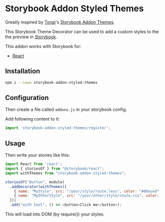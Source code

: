 # Storybook Addon Styled Themes

Greatly inspired by [Tonai](https://github.com/tonai)'s [Storybook Addon Themes](https://github.com/tonai/storybook-addon-themes).

This Storybook Theme Decorator can be used to add a custom styles to the the preview in [Storybook](https://storybook.js.org).

This addon works with Storybook for:

-   [React](https://github.com/storybooks/storybook/tree/master/app/react)

## Installation

```sh
npm i --save storybook-addon-styled-themes
```

## Configuration

Then create a file called `addons.js` in your storybook config.

  Add following content to it:

  ```js
import 'storybook-addon-styled-themes/register';
```

## Usage

Then write your stories like this:

```js
import React from 'react';
import { storiesOf } from "@storybook/react";
import withThemes from "storybook-addon-styled-themes";

storiesOf("Button", module)
  .addDecorator(withThemes([
    { name: "MyStyle", src: "/your/style/route.less", color: "#00aced", default: true },
    { name: "MyOtherStyle", src: "/your/other/style/route.css", color: "#3b5998" },
  ]))
  .add("with text", () => <button>Click me</button>);
```

This will load into DOM (by require()) your styles.
